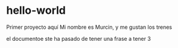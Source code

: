 # hello-world
Primer proyecto aquí
Mi nombre es Murcin, y me gustan los trenes

el documentoe ste ha pasado de tener una frase a tener 3
